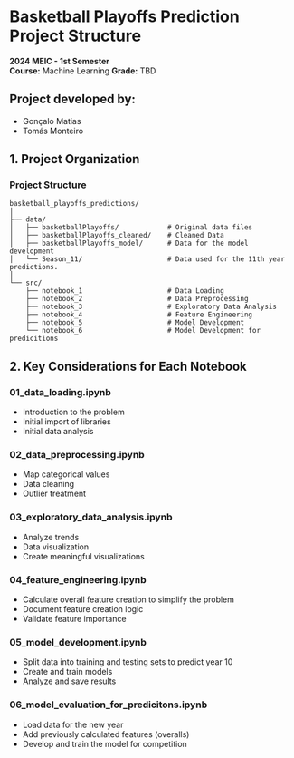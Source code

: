 # Basketball Playoffs Prediction Project Structure

**2024 MEIC - 1st Semester**  
**Course:** Machine Learning
**Grade:** TBD

## Project developed by:
- Gonçalo Matias
- Tomás Monteiro

## 1. Project Organization

### Project Structure
```
basketball_playoffs_predictions/
│
├── data/
│   ├── basketballPlayoffs/            # Original data files
│   ├── basketballPlayoffs_cleaned/    # Cleaned Data
│   ├── basketballPlayoffs_model/      # Data for the model development
│   └── Season_11/                     # Data used for the 11th year predictions.
│
└── src/
    ├── notebook_1                     # Data Loading
    ├── notebook_2                     # Data Preprocessing
    ├── notebook_3                     # Exploratory Data Analysis
    ├── notebook_4                     # Feature Engineering
    ├── notebook_5                     # Model Development
    └── notebook_6                     # Model Development for predicitions
```

## 2. Key Considerations for Each Notebook

### 01_data_loading.ipynb
- Introduction to the problem
- Initial import of libraries
- Initial data analysis

### 02_data_preprocessing.ipynb
- Map categorical values
- Data cleaning
- Outlier treatment

### 03_exploratory_data_analysis.ipynb
- Analyze trends
- Data visualization
- Create meaningful visualizations

### 04_feature_engineering.ipynb
- Calculate overall feature creation to simplify the problem
- Document feature creation logic
- Validate feature importance

### 05_model_development.ipynb
- Split data into training and testing sets to predict year 10
- Create and train models
- Analyze and save results

### 06_model_evaluation_for_predicitons.ipynb
- Load data for the new year
- Add previously calculated features (overalls)
- Develop and train the model for competition